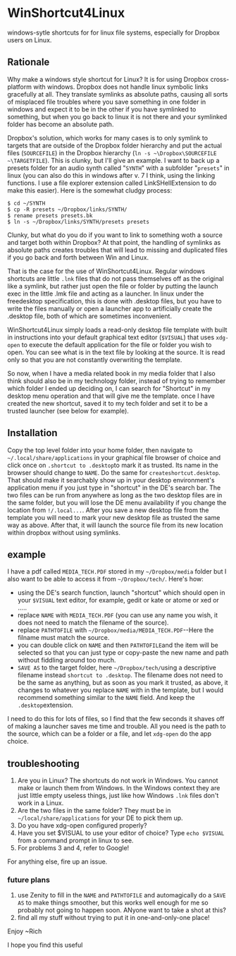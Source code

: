 # WinShortcut4Linux
windows-sytle shortcuts for for linux file systems, especially for Dropbox users on Linux.

## Rationale

Why make a windows style shortcut for Linux?  It is for using Dropbox cross-platform with windows.  Dropbox does not handle linux symbolic links gracefully at all. They translate symlinks as absolute paths, causing all sorts of misplaced file troubles where you save something in one folder in windows and expect it to be in the other if you have symlinked to something, but when you go back to linux it is not there and your symlinked folder has become an absolute path.  

Dropbox's solution, which works for many cases is to only symlink to targets that are outside of the Dropbox folder hierarchy and put the actual files (`SOURCEFILE`) in the Dropbox hierarchy (`ln -s ~\Dropbox\SOURCEFILE ~\TARGETFILE`).  This is clunky, but I'll give an example.  I want to back up a presets folder for an audio synth called "`SYNTH`" with a subfolder "`presets`" in linux (you can also do this in windows after v. 7 I think, using the linking functions. I use a file explorer extension called LinkSHellExtension to do make this easier).  Here is the somewhat cludgy process:

```
$ cd ~/SYNTH
$ cp -R presets ~/Dropbox/links/SYNTH/
$ rename presets presets.bk
$ ln -s ~/Dropbox/links/SYNTH/presets presets
```

Clunky, but what do you do if you want to link to something woth a source and target both within Dropbox?  At that point, the handling of symlinks as absolute paths creates troubles that will lead to missing and duplicated files if you go back and forth between Win and Linux.

That is the case for the use of WinShortcut4Linux.  Regular windows shortcuts are little `.lnk` files that do not pass themselves off as the original like a symlink, but rather just open the file or folder by putting the launch exec in the little  .lmk file and acting as a launcher.  In linux under the freedesktop specification, this is done with .desktop files, but you have to write the files manually or open a launcher app to artificially create the .desktop file, both of which are sometimes inconvenient.   

WinShortcut4Linux simply loads a read-only  desktop file template with built in instructions  into your default graphical text editor (`$VISUAL`) that uses `xdg-open` to execute the default application for the file or folder you wish to open.  You can see what is in the text file by looking at the source. It is read only so that you are not constantly overwriting the template.  

So now, when I have a media related book in my media folder that I also think should also  be in my technology folder, instead of trying to remember which folder I ended up deciding on, I can search for "Shortcut" in my desktop menu operation and  that will give me the template. once I have created the new shortcut, saved it to my tech folder and set it to be a trusted launcher (see below for example).

## Installation

Copy the top level folder into your home folder,  then navigate to `~/.local/share/applications` in your graphical file browser of choice and click once on `.shortcut to .desktop`to mark it as trusted. Its name in the browser should change to `NAME`.  Do the same for `createshortcut.desktop`. That should make it searchably show up in your desktop environment's application menu if you just type in "shortcut" in the DE's search bar.  The two files can be run from anywhere as long as the two desktop files are in the same folder, but you will lose the DE menu availability if you change the location from `!/.local...`. After you save a new desktop file from the template you will need to mark your new desktop file as trusted the same way as above.  After that, it will launch the source file from its new location within dropbox without using symlinks.

## example

I have a pdf called `MEDIA_TECH.PDF` stored in my `~/Dropbox/media` folder but I also want to be able to access it from `~/Dropbox/tech/`.  Here's how:

- using the DE's search function, launch "shortcut" which should open in your `$VISUAL` text editor, for example, gedit or kate or atome or xed or .....
- replace `NAME` with `MEDIA_TECH.PDF` (you can use any name you wish, it does not need to match the filename of the source).
- replace `PATHTOFILE` with  `~/Dropbox/media/MEDIA_TECH.PDF`--Here the filname must match the source.
- you can double click on `NAME` and then `PATHTOFILE`and the item will be selected so that you can just type or copy-paste the new name and path without fiddling around too much.  
- `SAVE AS` to the target folder, here `~/Dropbox/tech/`using a descriptive filename instead `shortcut to .desktop`.  The filename does not need to be the same as anything, but as soon as you mark it trusted, as above, it changes to whatever you replace `NAME` with in the template, but I would recommend something similar to the `NAME` field.  And keep the `.desktop`extension.

I need to do this for lots of files, so I find that the few seconds it shaves off of making a launcher saves me time and trouble.  All you need is the path to the source, which can be a folder or a file, and let `xdg-open` do the app choice.  

## troubleshooting

1. Are you in Linux?  The shortcuts do not work in Windows.  You cannot make or launch them from Windows.  In the Windows context they are just little empty useless things, just like how Windows `.lnk` files don't work in a Linux.
2. Are the two files in the same folder?  They must be in `~/local/share/applications` for your DE to pick them up.  
3. Do you have xdg-open configured properly?
4. Have you set $VISUAL to use your editor of choice? Type `echo $VISUAL` from a command prompt in linux to see.  
5. For problems 3 and 4, refer to Google!

For anything else, fire up an issue.

### future plans

1. use Zenity to fill in the `NAME` and `PATHTOFILE` and automagically do a `SAVE AS` to make things smoother, but this works well enough for me so probably not going to happen soon. ANyone want to take a shot at this?
2. find all my stuff without trying to put it in one-and-only-one place!

Enjoy
~Rich

I hope you find this useful

